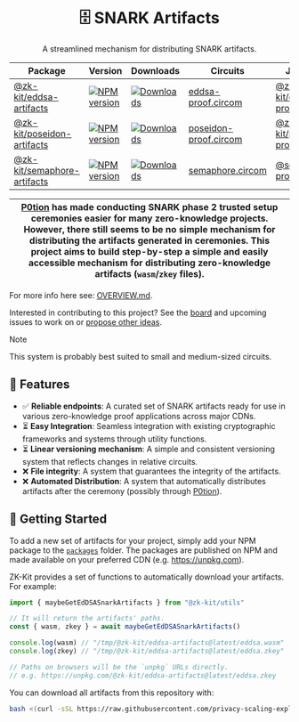 <p align="center">
    <h1 align="center">
        🗄️ SNARK Artifacts
    </h1>
    <p align="center">A streamlined mechanism for distributing SNARK artifacts.</p>
</p>

<table>
    <th>Package</th>
    <th>Version</th>
    <th>Downloads</th>
    <th>Circuits</th>
    <th>JS library</th>
    <tbody>
        <tr>
            <td>
                <a href="https://github.com/privacy-scaling-explorations/snark-artifacts/tree/main/packages/eddsa">
                    @zk-kit/eddsa-artifacts
                </a>
            </td>
            <td>
                <!-- NPM version -->
                <a href="https://npmjs.org/package/@zk-kit/eddsa-artifacts">
                    <img src="https://img.shields.io/npm/v/@zk-kit/eddsa-artifacts.svg?style=flat-square" alt="NPM version" />
                </a>
            </td>
            <td>
                <!-- Downloads -->
                <a href="https://npmjs.org/package/@zk-kit/eddsa-artifacts">
                    <img src="https://img.shields.io/npm/dm/@zk-kit/eddsa-artifacts.svg?style=flat-square" alt="Downloads" />
                </a>
            </td>
            <td>
                <a href="https://github.com/privacy-scaling-explorations/zk-kit/blob/main/packages/circuits/circom/eddsa-proof.circom">
                    eddsa-proof.circom
                </a>
            </td>
            <td>
                <a href="https://github.com/privacy-scaling-explorations/zk-kit/tree/main/packages/eddsa-proof">
                    @zk-kit/eddsa-proof
                </a>
            </td>
        </tr>
        <tr>
            <td>
                <a href="https://github.com/privacy-scaling-explorations/snark-artifacts/tree/main/packages/poseidon">
                    @zk-kit/poseidon-artifacts
                </a>
            </td>
            <td>
                <!-- NPM version -->
                <a href="https://npmjs.org/package/@zk-kit/poseidon-artifacts">
                    <img src="https://img.shields.io/npm/v/@zk-kit/poseidon-artifacts.svg?style=flat-square" alt="NPM version" />
                </a>
            </td>
            <td>
                <!-- Downloads -->
                <a href="https://npmjs.org/package/@zk-kit/poseidon-artifacts">
                    <img src="https://img.shields.io/npm/dm/@zk-kit/poseidon-artifacts.svg?style=flat-square" alt="Downloads" />
                </a>
            </td>
            <td>
                <a href="https://github.com/privacy-scaling-explorations/zk-kit/blob/main/packages/circuits/circom/poseidon-proof.circom">
                    poseidon-proof.circom
                </a>
            </td>
            <td>
                <a href="https://github.com/privacy-scaling-explorations/zk-kit/tree/main/packages/poseidon-proof">
                    @zk-kit/poseidon-proof
                </a>
            </td>
        </tr>
        <tr>
            <td>
                <a href="https://github.com/privacy-scaling-explorations/snark-artifacts/tree/main/packages/semaphore">
                    @zk-kit/semaphore-artifacts
                </a>
            </td>
            <td>
                <!-- NPM version -->
                <a href="https://npmjs.org/package/@zk-kit/semaphore-artifacts">
                    <img src="https://img.shields.io/npm/v/@zk-kit/semaphore-artifacts.svg?style=flat-square" alt="NPM version" />
                </a>
            </td>
            <td>
                <!-- Downloads -->
                <a href="https://npmjs.org/package/@zk-kit/semaphore-artifacts">
                    <img src="https://img.shields.io/npm/dm/@zk-kit/semaphore-artifacts.svg?style=flat-square" alt="Downloads" />
                </a>
            </td>
            <td>
                <a href="https://github.com/semaphore-protocol/semaphore/blob/main/packages/circuits/src/semaphore.circom">
                    semaphore.circom
                </a>
            </td>
            <td>
                <a href="https://github.com/semaphore-protocol/semaphore/tree/main/packages/proof">
                    @semaphore-protocol/proof
                </a>
            </td>
        </tr>
    <tbody>
</table>

| [P0tion](https://github.com/privacy-scaling-explorations/p0tion) has made conducting SNARK phase 2 trusted setup ceremonies easier for many zero-knowledge projects. However, there still seems to be no simple mechanism for distributing the artifacts generated in ceremonies. This project aims to build step-by-step a simple and easily accessible mechanism for distributing zero-knowledge artifacts (`wasm`/`zkey` files). |
| ----------------------------------------------------------------------------------------------------------------------------------------------------------------------------------------------------------------------------------------------------------------------------------------------------------------------------------------------------------------------------------------------------------------------------------- |

For more info here see: [OVERVIEW.md](https://github.com/privacy-scaling-explorations/snark-artifacts/blob/main/OVERVIEW.md).

Interested in contributing to this project? See the [board](https://github.com/orgs/privacy-scaling-explorations/projects/45/views/1) and upcoming issues to work on or [propose other ideas](https://github.com/privacy-scaling-explorations/snark-artifacts/issues).

> [!NOTE]  
> This system is probably best suited to small and medium-sized circuits.

## 🚀 Features

-   ✅ **Reliable endpoints**: A curated set of SNARK artifacts ready for use in various zero-knowledge proof applications across major CDNs.
-   ⏳ **Easy Integration**: Seamless integration with existing cryptographic frameworks and systems through utility functions.
-   ⏳ **Linear versioning mechanism**: A simple and consistent versioning system that reflects changes in relative circuits.
-   ❌ **File integrity**: A system that guarantees the integrity of the artifacts.
-   ❌ **Automated Distribution**: A system that automatically distributes artifacts after the ceremony (possibly through [P0tion](https://github.com/privacy-scaling-explorations/p0tion)).

## 📜 Getting Started

To add a new set of artifacts for your project, simply add your NPM package to the [`packages`](https://github.com/privacy-scaling-explorations/snark-artifacts/tree/main/packages) folder. The packages are published on NPM and made available on your preferred CDN (e.g. https://unpkg.com).

ZK-Kit provides a set of functions to automatically download your artifacts. For example:

```ts
import { maybeGetEdDSASnarkArtifacts } from "@zk-kit/utils"

// It will return the artifacts' paths.
const { wasm, zkey } = await maybeGetEdDSASnarkArtifacts()

console.log(wasm) // "/tmp/@zk-kit/eddsa-artifacts@latest/eddsa.wasm"
console.log(zkey) // "/tmp/@zk-kit/eddsa-artifacts@latest/eddsa.zkey"

// Paths on browsers will be the `unpkg` URLs directly.
// e.g. https://unpkg.com/@zk-kit/eddsa-artifacts@latest/eddsa.zkey
```

You can download all artifacts from this repository with:

```bash
bash <(curl -sSL https://raw.githubusercontent.com/privacy-scaling-explorations/snark-artifacts/main/dowload-artifacts) -h
```
